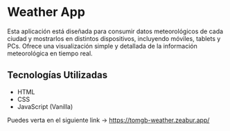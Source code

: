 # Weather App

Esta aplicación está diseñada para consumir datos meteorológicos de cada ciudad y mostrarlos en distintos dispositivos, incluyendo móviles, tablets y PCs. Ofrece una visualización simple y detallada de la información meteorológica en tiempo real. 

## Tecnologías Utilizadas

- HTML
- CSS
- JavaScript (Vanilla)

Puedes verta en el siguiente link -> https://tomgb-weather.zeabur.app/
